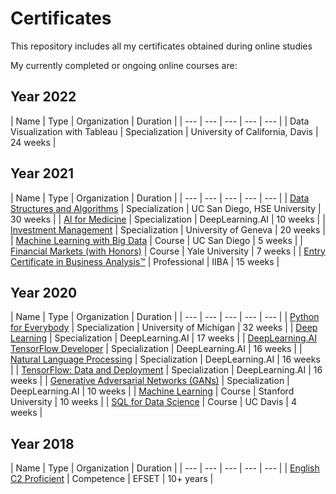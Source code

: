 # Certificates
This repository includes all my certificates obtained during online studies

My currently completed or ongoing online courses are: 
## Year 2022
| Name | Type | Organization | Duration |
| --- | --- | --- | --- | --- |
| Data Visualization with Tableau | Specialization | University of California, Davis | 24 weeks |
## Year 2021
| Name | Type | Organization | Duration |
| --- | --- | --- | --- | --- |
| [Data Structures and Algorithms][10] | Specialization | UC San Diego, HSE University | 30 weeks |
| [AI for Medicine][11] | Specialization | DeepLearning.AI | 10 weeks |
| [Investment Management][12] | Specialization | University of Geneva | 20 weeks |
| [Machine Learning with Big Data][13] | Course | UC San Diego | 5 weeks |
| [Financial Markets (with Honors)][14] | Course | Yale University | 7 weeks |
| [Entry Certificate in Business Analysis™][15] | Professional | IIBA | 15 weeks |

## Year 2020
| Name | Type | Organization | Duration |
| --- | --- | --- | --- | --- |
| [Python for Everybody][1] | Specialization | University of Michigan | 32 weeks |
| [Deep Learning][2] | Specialization | DeepLearning.AI | 17 weeks |
| [DeepLearning.AI TensorFlow Developer][3] | Specialization | DeepLearning.AI | 16 weeks |
| [Natural Language Processing][4] | Specialization | DeepLearning.AI | 16 weeks |
| [TensorFlow: Data and Deployment][5] | Specialization | DeepLearning.AI | 16 weeks |
| [Generative Adversarial Networks (GANs)][6] | Specialization | DeepLearning.AI | 10 weeks |
| [Machine Learning][7] | Course | Stanford University | 10 weeks |
| [SQL for Data Science][8] | Course | UC Davis | 4 weeks |

## Year 2018
| Name | Type | Organization | Duration |
| --- | --- | --- | --- | --- |
| [English C2 Proficient][0] | Competence | EFSET | 10+ years |

[0]: https://www.efset.org/cert/dVxJA4 "English C2 Proficient"
[1]: https://www.coursera.org/account/accomplishments/specialization/certificate/4GXVL8Q2K6P3 "Python for Everybody"
[2]: https://www.coursera.org/account/accomplishments/specialization/certificate/WRFHFR369ET3 "Deep Learning"
[3]: https://www.coursera.org/account/accomplishments/professional-cert/9RWA2JRAP993 "DeepLearning.AI TensorFlow Developer"
[4]: https://www.coursera.org/account/accomplishments/specialization/certificate/L4QRNKJ6XTHC "Natural Language Processing"
[5]: https://www.coursera.org/account/accomplishments/specialization/certificate/HUYJJ59W5T2H "TensorFlow: Data and Deployment"
[6]: https://www.coursera.org/account/accomplishments/specialization/certificate/GFCVMP3SE8WC "Generative Adversarial Networks (GANs)"
[7]: https://www.coursera.org/account/accomplishments/certificate/GCSXAPRP2ZVQ "Machine Learning"
[8]: https://www.coursera.org/account/accomplishments/certificate/QFPZDENTTQHC "SQL for Data Science"
[10]: https://www.coursera.org/account/accomplishments/specialization/certificate/JPQE7C4AN2JA "Data Structures and Algorithms"
[11]: https://www.coursera.org/account/accomplishments/specialization/certificate/9M3KUME9HQYK "AI for Medicine"
[12]: https://www.coursera.org/account/accomplishments/specialization/certificate/44S5SHGHQRJ2 "Investment Management"
[13]: https://www.coursera.org/account/accomplishments/certificate/PVPHW9M8VRV8 "Machine Learning with Big Data"
[14]: https://www.coursera.org/account/accomplishments/certificate/B548FMCQFRS8 "Financial Markets"
[15]: https://badges.iiba.org/53ff1abe-e298-4226-a9f8-ba71cb864b69 "Entry Certificate in Business Analysis™"
